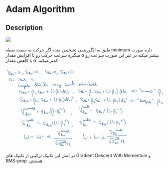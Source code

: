 # Adam Algorithm

## Description

<img src="image2.jpg" style="width:3.93565in" />

<span dir="rtl">طبق یه الگوریتمی تشخیص میده اگر حرکت به سمت نقطه</span> <span dir="ltr">minimum</span> <span dir="rtl">داره صورت میگیره سرعت حرکت رو با افزایش مقدار</span> <span dir="ltr">α</span> <span dir="rtl">بیشتر میکنه در غیر این صورت سرعت رو با کاهش مقدار</span> <span dir="ltr">α</span> <span dir="rtl">کمتر میکنه.</span>

![](adam_algorithm/image1.jpg)

<span dir="rtl">در اصل این تکنیک ترکیبی از تکنیک های</span> <span dir="ltr">Gradient Descent With Momentum</span> <span dir="rtl">و</span> <span dir="ltr">RMS-prop</span> <span dir="rtl">هستش.</span>
